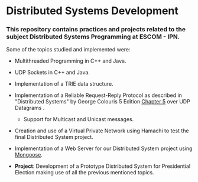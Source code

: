 # Distributed Systems Development

### This repository contains practices and projects related to the subject Distributed Systems Programming at ESCOM - IPN.

Some of the topics studied and implemented were:

* Multithreaded Programming in C++ and Java.

* UDP Sockets in C++ and Java.

* Implementation of a TRIE data structure.

* Implementation of a Reliable Request-Reply Protocol as described in "Distributed Systems" by George Colouris 5 Edition [Chapter 5](https://www.slideshare.net/lara_ays/chapter-5-slides-15656621) over UDP Datagrams .
    * Support for Multicast and Unicast messages.

* Creation and use of a Virtual Private Network using Hamachi to test the final Distributed System project.

* Implementation of a Web Server for our Distributed System project using [Mongoose](https://cesanta.com/docs/overview/intro.html).

* __Project__: Development of a Prototype Distributed System for Presidential Election making use of all the previous mentioned topics.



